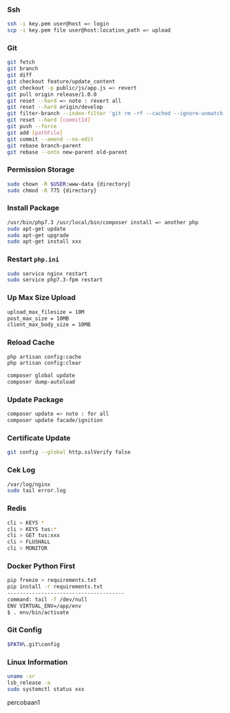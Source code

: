 ### Ssh
```bash
ssh -i key.pem user@host => login
scp -i key.pem file user@host:location_path => upload
```

### Git
```bash
git fetch
git branch
git diff
git checkout feature/update_content
git checkout -p public/js/app.js => revert
git pull origin release/1.0.0
git reset --hard => note : revert all
git reset --hard origin/develop
git filter-branch --index-filter 'git rm -rf --cached --ignore-unmatch backend/xxx.json' feature/xxx => remove file and history
git reset --hard [commitId]
git push --force
git add [pathFile]
git commit --amend --no-edit
git rebase branch-parent
git rebase --onto new-parent old-parent
```

### Permission Storage
```bash
sudo chown -R $USER:www-data {directory}
sudo chmod -R 775 {directory}
```

### Install Package
```bash
/usr/bin/php7.3 /usr/local/bin/composer install => another php
sudo apt-get update
sudo apt-get upgrade
sudo apt-get install xxx
```

### Restart `php.ini`
```bash
sudo service nginx restart
sudo service php7.3-fpm restart
```

### Up Max Size Upload
```bash
upload_max_filesize = 10M
post_max_size = 10MB
client_max_body_size = 10MB
```

### Reload Cache
```bash
php artisan config:cache
php artisan config:clear

composer global update
composer dump-autoload
```

### Update Package
```bash
composer update => note : for all
composer update facade/ignition
```

### Certificate Update
```bash
git config --global http.sslVerify false
```

### Cek Log
```bash
/var/log/nginx
sudo tail error.log
```

### Redis
```bash
cli > KEYS *
cli > KEYS tus:*
cli > GET tus:xxx
cli > FLUSHALL
cli > MONITOR
```

### Docker Python First
```bash
pip freeze > requirements.txt
pip install -r requirements.txt
--------------------------------------
command: tail -f /dev/null
ENV VIRTUAL_ENV=/app/env
$ . env/bin/activate
```

### Git Config
```bash
$PATH\.git\config
```

### Linux Information
```bash
uname -sr
lsb_release -a
sudo systemctl status xxx
```
percobaan1